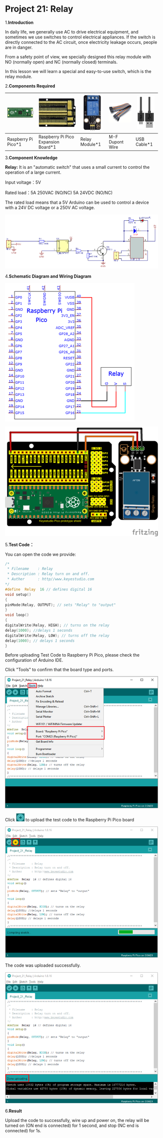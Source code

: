 # Project 21: Relay

1.**Introduction**

In daily life, we generally use AC to drive electrical equipment, and sometimes we use switches to control electrical appliances. If the switch is directly connected to the AC circuit, once electricity leakage occurs, people are in danger. 

From a safety point of view, we specially designed this relay module with NO (normally open) and NC (normally closed) terminals. 

In this lesson we will learn a special and easy-to-use switch, which is the relay module.



2.**Components Required**

| ![img](media/wps1-168412275969947.png) | ![img](media/wps2-168412276415948.jpg) | ![img](media/wps3-168412276542949.jpg) | ![img](media/wps4-168412276649150.jpg) | ![img](media/wps5-168412276782951.jpg) |
| -------------------------------------- | -------------------------------------- | -------------------------------------- | -------------------------------------- | -------------------------------------- |
| Raspberry Pi Pico*1                    | Raspberry Pi Pico Expansion Board*1    | Relay Module*1                         | M-F Dupont Wire                        | USB Cable*1                            |

3.**Component Knowledge**

**Relay:** It is an "automatic switch" that uses a small current to control the operation of a large current.

Input voltage：5V

Rated load：5A 250VAC (NO/NC) 5A 24VDC (NO/NC)

The rated load means that a 5V Arduino can be used to control a device with a 24V DC voltage or a 250V AC voltage.

![image-20230425164535525](media/image-20230425164535525.png)



4.**Schematic Diagram and Wiring Diagram**

![](../media/bfe4e5e68d12e715c50f8aa5797a689c.png)

![](../media/0e76ea13b2034301be2ecdfde7f21f1e.png)

5.**Test Code：**

You can open the code we provide:


```C
/*
 * Filename    : Relay
 * Description : Relay turn on and off.
 * Auther      : http//www.keyestudio.com
*/
#define  Relay  16 // defines digital 16
void setup()
{
pinMode(Relay, OUTPUT); // sets "Relay" to "output"
}
void loop()
{
digitalWrite(Relay, HIGH); // turns on the relay
delay(1000); //delays 1 seconds
digitalWrite(Relay, LOW); // turns off the relay
delay(1000); // delays 1 seconds
}
```


Before uploading Test Code to Raspberry Pi Pico, please check the configuration of Arduino IDE.

Click "Tools" to confirm that the board type and ports.

![](../media/6f7d673ea84dcb3c1f4a9f45a120aede.png)

Click ![](../media/b0d41283bf5ae66d2d5ab45db15331ba.png) to upload the test code to the Raspberry Pi Pico board

![](../media/0bb4f68dce4e2b0b93002183cf76a6a1.png)

The code was uploaded successfully.

![](../media/60d4972ad22ae3bd3a745e8c2db50d83.png)

6.**Result**

Upload the code to successfully, wire up and power on, the relay will be turned on (ON end is connected) for 1 second, and stop (NC end is connected) for 1s.
